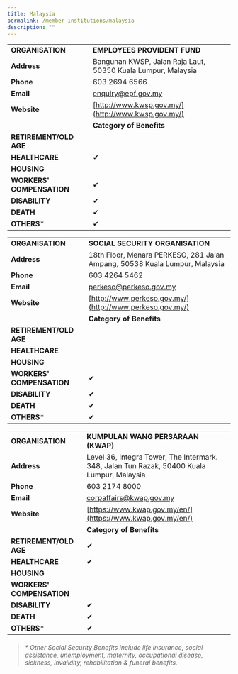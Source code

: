 ```yaml
---
title: Malaysia
permalink: /member-institutions/malaysia
description: ""
---
```

|  |  | 
| -------- | -------- | 
| **ORGANISATION** | **EMPLOYEES PROVIDENT FUND** | 
| **Address** | Bangunan KWSP, Jalan Raja Laut, 50350 Kuala Lumpur, Malaysia | 
| **Phone** | 603 2694 6566 | 
| **Email** | [enquiry@epf.gov.my](mailto:enquiry@epf.gov.my) | 
| **Website** | [http://www.kwsp.gov.my/](http://www.kwsp.gov.my/) | 
| | **Category of Benefits**|
| **RETIREMENT/OLD AGE** |  | 
| **HEALTHCARE** |  ✔ | 
| **HOUSING** |  | 
| **WORKERS' COMPENSATION** | ✔  | 
| **DISABILITY** | ✔ | 
| **DEATH** | ✔ | 
| **OTHERS*** | ✔ |

|  |  | 
| -------- | -------- | 
| **ORGANISATION** | **SOCIAL SECURITY ORGANISATION** | 
| **Address** | 18th Floor, Menara PERKESO, 281 Jalan Ampang, 50538 Kuala Lumpur, Malaysia | 
| **Phone** | 603 4264 5462 | 
| **Email** | [perkeso@perkeso.gov.my](mailto:perkeso@perkeso.gov.my) | 
| **Website** | [http://www.perkeso.gov.my/](http://www.perkeso.gov.my/) | 
| | **Category of Benefits**|
| **RETIREMENT/OLD AGE** |  | 
| **HEALTHCARE** |   | 
| **HOUSING** | | 
| **WORKERS' COMPENSATION** |  ✔ | 
| **DISABILITY** | ✔ | 
| **DEATH** | ✔ | 
| **OTHERS*** | ✔ |


|  |  | 
| -------- | -------- | 
| **ORGANISATION** | **KUMPULAN WANG PERSARAAN (KWAP)** | 
| **Address** | Level 36, Integra Tower, The Intermark. 348, Jalan Tun Razak, 50400 Kuala Lumpur, Malaysia | 
| **Phone** | 603 2174 8000 | 
| **Email** | [corpaffairs@kwap.gov.my](mailto:corpaffairs@kwap.gov.my) | 
| **Website** | [https://www.kwap.gov.my/en/](https://www.kwap.gov.my/en/) | 
| | **Category of Benefits**|
| **RETIREMENT/OLD AGE** | ✔ | 
| **HEALTHCARE** | ✔ | 
| **HOUSING** | | 
| **WORKERS' COMPENSATION** | | 
| **DISABILITY** | ✔ | 
| **DEATH** | ✔ | 
| **OTHERS*** | ✔ |


> ###### \* Other Social Security Benefits include life insurance, social assistance, unemployment, maternity, occupational disease, sickness, invalidity, rehabilitation & funeral benefits.
